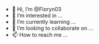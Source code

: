 - 👋 Hi, I’m @Floryn03
- 👀 I’m interested in ...
- 🌱 I’m currently learning ...
- 💞️ I’m looking to collaborate on ...
- 📫 How to reach me ...

<!---
Floryn03/Floryn03 is a ✨ special ✨
